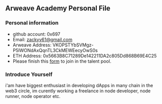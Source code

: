 ## Arweave Academy Personal File

### Personal information

- github account: 0x697
- Email: zackyv61@gmail.com
- Arweave Address: VKOPSTYbSVMgz-P5lWONdAxQqnTL3CkMEWEecyOwS0s
- ETH Address: 0x5663B8C71289De142211DA2c805Dd868B69E4C25
- Please finish this [form](https://docs.google.com/forms/d/e/1FAIpQLSfWA5fIIcBgmRppm3jNz5vmf9Mai_QMVil-2pO4r7YKn_Zhtw/viewform?usp=sf_link) to join in the talent pool.

### Introduce Yourself
 i'am have biggest enthusiast in developing dApps in many chain in the web3 circle, im curently working a freelance in node developer, node runner, node operator etc.